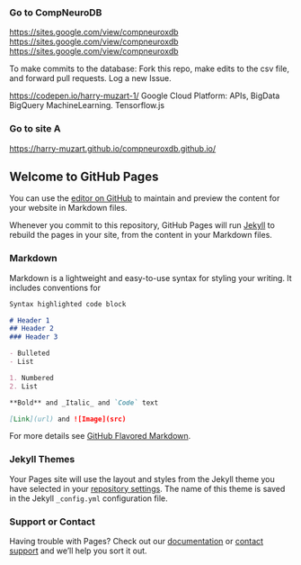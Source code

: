 ### Go to CompNeuroDB

https://sites.google.com/view/compneuroxdb
https://sites.google.com/view/compneuroxdb
https://sites.google.com/view/compneuroxdb


To make commits to the database: 
Fork this repo, make edits to the csv file, and forward pull requests.
Log a new Issue.



https://codepen.io/harry-muzart-1/
Google Cloud Platform: APIs, BigData BigQuery MachineLearning.
Tensorflow.js


### Go to site A

https://harry-muzart.github.io/compneuroxdb.github.io/



## Welcome to GitHub Pages

You can use the [editor on GitHub](https://github.com/Harry-Muzart/compneuroxdb.github.io/edit/master/README.md) to maintain and preview the content for your website in Markdown files.

Whenever you commit to this repository, GitHub Pages will run [Jekyll](https://jekyllrb.com/) to rebuild the pages in your site, from the content in your Markdown files.

### Markdown

Markdown is a lightweight and easy-to-use syntax for styling your writing. It includes conventions for

```markdown
Syntax highlighted code block

# Header 1
## Header 2
### Header 3

- Bulleted
- List

1. Numbered
2. List

**Bold** and _Italic_ and `Code` text

[Link](url) and ![Image](src)
```

For more details see [GitHub Flavored Markdown](https://guides.github.com/features/mastering-markdown/).

### Jekyll Themes

Your Pages site will use the layout and styles from the Jekyll theme you have selected in your [repository settings](https://github.com/Harry-Muzart/compneuroxdb.github.io/settings). The name of this theme is saved in the Jekyll `_config.yml` configuration file.

### Support or Contact

Having trouble with Pages? Check out our [documentation](https://help.github.com/categories/github-pages-basics/) or [contact support](https://github.com/contact) and we’ll help you sort it out.
